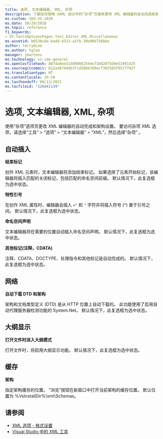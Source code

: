 ```yaml
---
title: 选项, 文本编辑器, XML, 杂项
description: 了解如何使用 XAML 部分中的“杂项”页面来更改 XML 编辑器的自动完成和架构设置。
ms.custom: SEO-VS-2020
ms.date: 10/29/2018
ms.topic: reference
f1_keywords:
- VS.ToolsOptionsPages.Text_Editor.XML.Miscellaneous
ms.assetid: b6538cbe-badd-4313-a1fb-39e906736bbe
author: TerryGLee
ms.author: tglee
manager: jmartens
ms.technology: vs-ide-general
ms.openlocfilehash: 8874a6ee31dd00662544e710d28f5d0e53491425
ms.sourcegitcommit: b12a38744db371d2894769ecf305585f9577792f
ms.translationtype: HT
ms.contentlocale: zh-CN
ms.lasthandoff: 09/13/2021
ms.locfileid: "126641139"
---
```

# <a name="options-text-editor-xml-miscellaneous"></a>选项, 文本编辑器, XML, 杂项

使用“杂项”选项页更改 XML 编辑器的自动完成和架构设置。 要访问杂项 XML 选项，请选择“工具” > “选项” > “文本编辑器” > “XML”，然后选择“杂项”    。

## <a name="auto-insert"></a>自动插入

**结束标记**

创作 XML 元素时，文本编辑器将添加结束标记。 如果选择了元素开始标记，该编辑器将插入匹配的关闭标记，包括匹配的命名空间前缀。 默认情况下，此复选框为选中状态。

**特性引号**

在创作 XML 属性时，编辑器会插入 `="` 和 `"` 字符并将插入符号 (^) 置于引号之间。 默认情况下，此复选框为选中状态。

**命名空间声明**

文本编辑器将在需要的位置自动插入命名空间声明。 默认情况下，此复选框为选中状态。

**其他标记(注释，CDATA)**

注释、CDATA、DOCTYPE、处理指令和其他标记是自动完成的。 默认情况下，此复选框为选中状态。

## <a name="network"></a>网络

**自动下载 DTD 和架构**

架构和文档类型定义 (DTD) 是从 HTTP 位置上自动下载的。 此功能使用了启用自动代理服务器检测功能的 System.Net。 默认情况下，此复选框为选中状态。

## <a name="outlining"></a>大纲显示

**打开文件时进入大纲模式**

打开文件时，将启用大纲显示功能。 默认情况下，此复选框为选中状态。

## <a name="caching"></a>缓存

**架构**

指定架构缓存的位置。 “浏览”按钮在新窗口中打开当前架构的缓存位置。 默认位置为 %VsInstallDir%\xml\Schemas。

## <a name="see-also"></a>请参阅

- [XML 选项 - 格式设置](options-text-editor-xml-formatting.md)
- [Visual Studio 中的 XML 工具](../../xml-tools/xml-tools-in-visual-studio.md)
